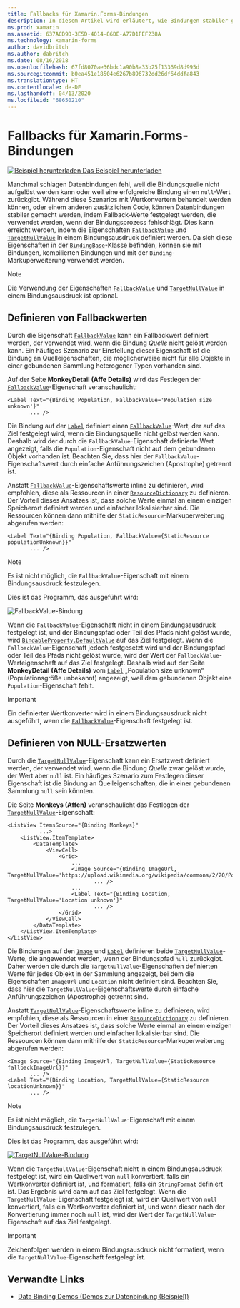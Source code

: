 ```yaml
---
title: Fallbacks für Xamarin.Forms-Bindungen
description: In diesem Artikel wird erläutert, wie Bindungen stabiler gemacht werden können, indem Fallback-Werte definiert werden, die verwendet werden, wenn der Bindungsprozess fehlschlägt.
ms.prod: xamarin
ms.assetid: 637ACD9D-3E5D-4014-86DE-A77D1FEF238A
ms.technology: xamarin-forms
author: davidbritch
ms.author: dabritch
ms.date: 08/16/2018
ms.openlocfilehash: 67fd8070ae36bdc1a90b8a33b25f13369d8d995d
ms.sourcegitcommit: b0ea451e18504e6267b896732dd26df64ddfa843
ms.translationtype: HT
ms.contentlocale: de-DE
ms.lasthandoff: 04/13/2020
ms.locfileid: "68650210"
---
```

# <a name="xamarinforms-binding-fallbacks"></a>Fallbacks für Xamarin.Forms-Bindungen

[![Beispiel herunterladen](~/media/shared/download.png) Das Beispiel herunterladen](https://docs.microsoft.com/samples/xamarin/xamarin-forms-samples/databindingdemos)

Manchmal schlagen Datenbindungen fehl, weil die Bindungsquelle nicht aufgelöst werden kann oder weil eine erfolgreiche Bindung einen `null`-Wert zurückgibt. Während diese Szenarios mit Wertkonvertern behandelt werden können, oder einem anderen zusätzlichen Code, können Datenbindungen stabiler gemacht werden, indem Fallback-Werte festgelegt werden, die verwendet werden, wenn der Bindungsprozess fehlschlägt. Dies kann erreicht werden, indem die Eigenschaften [`FallbackValue`](xref:Xamarin.Forms.BindingBase.FallbackValue) und [`TargetNullValue`](xref:Xamarin.Forms.BindingBase.TargetNullValue) in einem Bindungsausdruck definiert werden. Da sich diese Eigenschaften in der [`BindingBase`](xref:Xamarin.Forms.BindingBase)-Klasse befinden, können sie mit Bindungen, kompilierten Bindungen und mit der `Binding`-Markuperweiterung verwendet werden.

> [!NOTE]
> Die Verwendung der Eigenschaften [`FallbackValue`](xref:Xamarin.Forms.BindingBase.FallbackValue) und [`TargetNullValue`](xref:Xamarin.Forms.BindingBase.TargetNullValue) in einem Bindungsausdruck ist optional.

## <a name="defining-a-fallback-value"></a>Definieren von Fallbackwerten

Durch die Eigenschaft [`FallbackValue`](xref:Xamarin.Forms.BindingBase.FallbackValue) kann ein Fallbackwert definiert werden, der verwendet wird, wenn die Bindung *Quelle* nicht gelöst werden kann. Ein häufiges Szenario zur Einstellung dieser Eigenschaft ist die Bindung an Quelleigenschaften, die möglicherweise nicht für alle Objekte in einer gebundenen Sammlung heterogener Typen vorhanden sind.

Auf der Seite **MonkeyDetail (Affe Details)** wird das Festlegen der [`FallbackValue`](xref:Xamarin.Forms.BindingBase.FallbackValue)-Eigenschaft veranschaulicht:

```xaml
<Label Text="{Binding Population, FallbackValue='Population size unknown'}"
       ... />   
```

Die Bindung auf der [`Label`](xref:Xamarin.Forms.Label) definiert einen [`FallbackValue`](xref:Xamarin.Forms.BindingBase.FallbackValue)-Wert, der auf das Ziel festgelegt wird, wenn die Bindungsquelle nicht gelöst werden kann. Deshalb wird der durch die `FallbackValue`-Eigenschaft definierte Wert angezeigt, falls die `Population`-Eigenschaft nicht auf dem gebundenen Objekt vorhanden ist. Beachten Sie, dass hier der `FallbackValue`-Eigenschaftswert durch einfache Anführungszeichen (Apostrophe) getrennt ist.

Anstatt [`FallbackValue`](xref:Xamarin.Forms.BindingBase.FallbackValue)-Eigenschaftswerte inline zu definieren, wird empfohlen, diese als Ressourcen in einer [`ResourceDictionary`](xref:Xamarin.Forms.ResourceDictionary) zu definieren. Der Vorteil dieses Ansatzes ist, dass solche Werte einmal an einem einzigen Speicherort definiert werden und einfacher lokalisierbar sind. Die Ressourcen können dann mithilfe der `StaticResource`-Markuperweiterung abgerufen werden:

```xaml
<Label Text="{Binding Population, FallbackValue={StaticResource populationUnknown}}"
       ... />  
```

> [!NOTE]
> Es ist nicht möglich, die `FallbackValue`-Eigenschaft mit einem Bindungsausdruck festzulegen.

Dies ist das Programm, das ausgeführt wird:

![FallbackValue-Bindung](binding-fallbacks-images/bindingunavailable-detail-cropped.png "FallbackValue-Bindung")

Wenn die `FallbackValue`-Eigenschaft nicht in einem Bindungsausdruck festgelegt ist, und der Bindungspfad oder Teil des Pfads nicht gelöst wurde, wird [`BindableProperty.DefaultValue`](xref:Xamarin.Forms.BindableProperty.DefaultValue) auf das Ziel festgelegt. Wenn die `FallbackValue`-Eigenschaft jedoch festgesetzt wird und der Bindungspfad oder Teil des Pfads nicht gelöst wurde, wird der Wert der `FallbackValue`-Werteigenschaft auf das Ziel festgelegt. Deshalb wird auf der Seite **MonkeyDetail (Affe Details)** vom [`Label`](xref:Xamarin.Forms.Label) „Population size unknown“ (Populationsgröße unbekannt) angezeigt, weil dem gebundenen Objekt eine `Population`-Eigenschaft fehlt.

> [!IMPORTANT]
> Ein definierter Wertkonverter wird in einem Bindungsausdruck nicht ausgeführt, wenn die [`FallbackValue`](xref:Xamarin.Forms.BindingBase.FallbackValue)-Eigenschaft festgelegt ist.

## <a name="defining-a-null-replacement-value"></a>Definieren von NULL-Ersatzwerten

Durch die [`TargetNullValue`](xref:Xamarin.Forms.BindingBase.TargetNullValue)-Eigenschaft kann ein Ersatzwert definiert werden, der verwendet wird, wenn die Bindung *Quelle* zwar gelöst wurde, der Wert aber `null` ist. Ein häufiges Szenario zum Festlegen dieser Eigenschaft ist die Bindung an Quelleigenschaften, die in einer gebundenen Sammlung `null` sein könnten.

Die Seite **Monkeys (Affen)** veranschaulicht das Festlegen der [`TargetNullValue`](xref:Xamarin.Forms.BindingBase.TargetNullValue)-Eigenschaft:

```xaml
<ListView ItemsSource="{Binding Monkeys}"
          ...>
    <ListView.ItemTemplate>
        <DataTemplate>
            <ViewCell>
                <Grid>
                    ...
                    <Image Source="{Binding ImageUrl, TargetNullValue='https://upload.wikimedia.org/wikipedia/commons/2/20/Point_d_interrogation.jpg'}"
                           ... />
                    ...
                    <Label Text="{Binding Location, TargetNullValue='Location unknown'}"
                           ... />
                </Grid>
            </ViewCell>
        </DataTemplate>
    </ListView.ItemTemplate>
</ListView>
```

Die Bindungen auf den [`Image`](xref:Xamarin.Forms.Image) und [`Label`](xref:Xamarin.Forms.Label) definieren beide [`TargetNullValue`](xref:Xamarin.Forms.BindingBase.TargetNullValue)-Werte, die angewendet werden, wenn der Bindungspfad `null` zurückgibt. Daher werden die durch die `TargetNullValue`-Eigenschaften definierten Werte für jedes Objekt in der Sammlung angezeigt, bei dem die Eigenschaften `ImageUrl` und `Location` nicht definiert sind. Beachten Sie, dass hier die `TargetNullValue`-Eigenschaftswerte durch einfache Anführungszeichen (Apostrophe) getrennt sind.

Anstatt [`TargetNullValue`](xref:Xamarin.Forms.BindingBase.TargetNullValue)-Eigenschaftswerte inline zu definieren, wird empfohlen, diese als Ressourcen in einer [`ResourceDictionary`](xref:Xamarin.Forms.ResourceDictionary) zu definieren. Der Vorteil dieses Ansatzes ist, dass solche Werte einmal an einem einzigen Speicherort definiert werden und einfacher lokalisierbar sind. Die Ressourcen können dann mithilfe der `StaticResource`-Markuperweiterung abgerufen werden:

```xaml
<Image Source="{Binding ImageUrl, TargetNullValue={StaticResource fallbackImageUrl}}"
       ... />
<Label Text="{Binding Location, TargetNullValue={StaticResource locationUnknown}}"
       ... />
```

> [!NOTE]
> Es ist nicht möglich, die `TargetNullValue`-Eigenschaft mit einem Bindungsausdruck festzulegen.

Dies ist das Programm, das ausgeführt wird:

[![TargetNullValue-Bindung](binding-fallbacks-images/bindingunavailable-small.png "TargetNullValue-Bindung")](binding-fallbacks-images/bindingunavailable-large.png#lightbox "TargetNullValue-Bindung")

Wenn die `TargetNullValue`-Eigenschaft nicht in einem Bindungsausdruck festgelegt ist, wird ein Quellwert von `null` konvertiert, falls ein Wertkonverter definiert ist, und formatiert, falls ein `StringFormat` definiert ist. Das Ergebnis wird dann auf das Ziel festgelegt. Wenn die `TargetNullValue`-Eigenschaft festgelegt ist, wird ein Quellwert von `null` konvertiert, falls ein Wertkonverter definiert ist, und wenn dieser nach der Konvertierung immer noch `null` ist, wird der Wert der `TargetNullValue`-Eigenschaft auf das Ziel festgelegt.

> [!IMPORTANT]
> Zeichenfolgen werden in einem Bindungsausdruck nicht formatiert, wenn die `TargetNullValue`-Eigenschaft festgelegt ist.

## <a name="related-links"></a>Verwandte Links

- [Data Binding Demos (Demos zur Datenbindung (Beispiel))](https://docs.microsoft.com/samples/xamarin/xamarin-forms-samples/databindingdemos)
